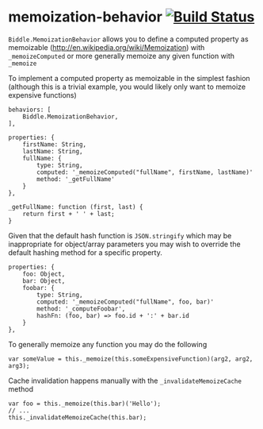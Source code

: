 memoization-behavior [![Build Status](https://travis-ci.org/shawncplus/memoization-behavior.svg?branch=master)](https://travis-ci.org/shawncplus/memoization-behavior)
====================

`Biddle.MemoizationBehavior` allows you to define a computed property
as memoizable (http://en.wikipedia.org/wiki/Memoization) with `_memoizeComputed`
or more generally memoize any given function with `_memoize`

To implement a computed property as memoizable in the simplest fashion (although
this is a trivial example, you would likely only want to memoize expensive functions)

    behaviors: [
        Biddle.MemoizationBehavior,
    ],

    properties: {
        firstName: String,
        lastName: String,
        fullName: {
            type: String,
            computed: '_memoizeComputed("fullName", firstName, lastName)'
            method: '_getFullName'
        }
    },

    _getFullName: function (first, last) {
        return first + ' ' + last;
    }

Given that the default hash function is `JSON.stringify` which may be inappropriate
for object/array parameters you may wish to override the default hashing method
for a specific property.

    properties: {
        foo: Object,
        bar: Object,
        foobar: {
            type: String,
            computed: '_memoizeComputed("fullName", foo, bar)'
            method: '_computeFoobar',
            hashFn: (foo, bar) => foo.id + ':' + bar.id
        }
    },

To generally memoize any function you may do the following

    var someValue = this._memoize(this.someExpensiveFunction)(arg2, arg2, arg3);

Cache invalidation happens manually with the `_invalidateMemoizeCache` method

    var foo = this._memoize(this.bar)('Hello');
    // ...
    this._invalidateMemoizeCache(this.bar);


